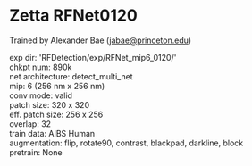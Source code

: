 # Zetta RFNet0120
  
Trained by Alexander Bae (jabae@princeton.edu)  
  
exp dir: 'RFDetection/exp/RFNet_mip6_0120/'  
chkpt num: 890k  
net architecture: detect_multi_net  
mip: 6 (256 nm x 256 nm)   
conv mode: valid  
patch size: 320 x 320  
eff. patch size: 256 x 256  
overlap: 32  
train data: AIBS Human  
augmentation: flip, rotate90, contrast, blackpad, darkline, block  
pretrain: None  